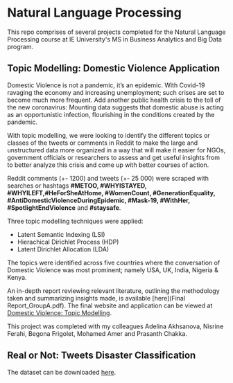 # Natural Language Processing

This repo comprises of several projects completed for the Natural Language Processing course at IE University's MS in Business Analytics and Big Data program.

## Topic Modelling: Domestic Violence Application

Domestic Violence is not a pandemic, it’s an epidemic. With Covid-19 ravaging the economy and increasing unemployment; such crises are set to become much more frequent. Add another public health crisis to the toll of the new coronavirus: Mounting data suggests that domestic abuse is acting as an opportunistic infection, flourishing in the conditions created by the pandemic.

With topic modelling, we were looking to identify the different topics or classes of the tweets or comments in Reddit  to make the large and unstructured data more organized in a way that will make it easier for NGOs, government officials or researchers to assess and get useful insights from to better analyze this crisis and come up with better courses of action.

Reddit comments (+- 1200) and tweets (+- 25 000) were scraped with searches or hashtags **#METOO, #WHYISTAYED, #WHYILEFT,#HeForSheAtHome, #WomenCount, #GenerationEquality,
#AntiDomesticViolenceDuringEpidemic, #Mask-19, #WithHer, #SpotlightEndViolence** and **#staysafe**. 

Three topic modelling techniques were applied:

 - Latent Semantic Indexing (LSI)
 - Hierachical Dirichlet Process (HDP)
 - Latent Dirichlet Allocation (LDA) 

The topics were identified across five countries where the conversation of Domestic Violence was most prominent; namely USA, UK, India, Nigeria & Kenya.
 
An in-depth report reviewing relevant literature, outlining the methodology taken and summarizing insights made, is available [here](Final Report_GroupA.pdf). The final website and application can be viewed at [Domestic Violence: Topic Modelling](https://bfdelavega.wixsite.com/misitio).

This project was completed with my colleagues Adelina Akhsanova, Nisrine Ferahi, Begona Frigolet, Mohamed Amer and Prasanth Chakka.

## Real or Not: Tweets Disaster Classification

The dataset can be downloaded [here](https://www.kaggle.com/c/nlp-getting-started/overview).
